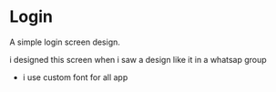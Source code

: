 # Login
A simple login screen design.

i designed this screen when i saw a design like it in a whatsap group

- i use custom font for all app 
